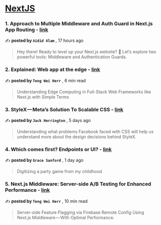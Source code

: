 
<h1><a href=https://medium.com/tag/nextjs/recommended target="_blank" rel="noopener noreferrer">NextJS</a></h1>
<h3>1. Approach to Multiple Middleware and Auth Guard in Next.js App Routing - <a href=https://medium.com/@aididalam/approach-to-multiple-middleware-and-auth-guard-in-next-js-app-routing-bbb641401477?source=tag_recommended_feed---------0-84----------nextjs----------cb5823f0_2ecb_4b4d_a6bf_9d945b68bfc0------- target="_blank" rel="noopener noreferrer">link</a></h3>

✍️ **posted by `Aidid Alam`** <date> , 17 hours ago</date>

<blockquote>Hey there! Ready to level up your Next.js website? 🚀 Let’s explore two powerful tools: Middleware and Authentication Guards.</blockquote>

<h3>2. Explained: Web app at the edge - <a href=https://medium.com/gitconnected/explained-web-app-at-the-edge-fb391985a0a5?source=tag_recommended_feed---------1-107----------nextjs----------cb5823f0_2ecb_4b4d_a6bf_9d945b68bfc0------- target="_blank" rel="noopener noreferrer">link</a></h3>

✍️ **posted by `Teng Wei Herr`** <date> , 6 min read</date>

<blockquote>Understanding Edge Computing in Full-Stack Web Frameworks like Next.js with Simple Terms</blockquote>

<h3>3. StyleX — Meta’s Solution To Scalable CSS - <a href=https://medium.com/@jherr2020/stylex-metas-solution-to-scalable-css-0e06972d9bc4?source=tag_recommended_feed---------2-85----------nextjs----------cb5823f0_2ecb_4b4d_a6bf_9d945b68bfc0------- target="_blank" rel="noopener noreferrer">link</a></h3>

✍️ **posted by `Jack Herrington`** <date> , 5 days ago</date>

<blockquote>Understanding what problems Facebook faced with CSS will help us understand more about the design decisions behind StyleX.</blockquote>

<h3>4. Which comes first? Endpoints or UI? - <a href=https://medium.com/@gracesanford/which-comes-first-endpoints-or-ui-cd8b3cd61101?source=tag_recommended_feed---------3-84----------nextjs----------cb5823f0_2ecb_4b4d_a6bf_9d945b68bfc0------- target="_blank" rel="noopener noreferrer">link</a></h3>

✍️ **posted by `Grace Sanford`** <date> , 1 day ago</date>

<blockquote>Digitizing a party game from my childhood</blockquote>

<h3>5. Next.js Middleware: Server-side A/B Testing for Enhanced Performance - <a href=https://medium.com/gitconnected/next-js-middleware-server-side-a-b-testing-for-enhanced-performance-f13ed0aa0b40?source=tag_recommended_feed---------4-107----------nextjs----------cb5823f0_2ecb_4b4d_a6bf_9d945b68bfc0------- target="_blank" rel="noopener noreferrer">link</a></h3>

✍️ **posted by `Teng Wei Herr`** <date> , 10 min read</date>

<blockquote>Server-side Feature Flagging via Firebase Remote Config Using Next.js Middleware — With Optimal Performance.</blockquote>

